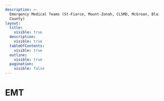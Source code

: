 ```yaml
---
description: >-
  Emergency Medical Teams (St-Fiarce, Mount-Zonah, CLSMD, McGroan, Blaine
  County)
layout:
  title:
    visible: true
  description:
    visible: true
  tableOfContents:
    visible: true
  outline:
    visible: true
  pagination:
    visible: false
---
```


# EMT

